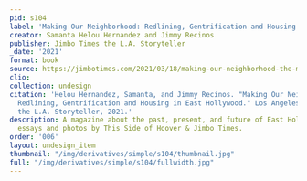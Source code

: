 ```yaml
---
pid: s104
label: 'Making Our Neighborhood: Redlining, Gentrification and Housing in East Hollywood'
creator: Samanta Helou Hernandez and Jimmy Recinos
publisher: Jimbo Times the L.A. Storyteller
_date: '2021'
format: book
source: https://jimbotimes.com/2021/03/18/making-our-neighborhood-the-magazine/
clio:
collection: undesign
citation: 'Helou Hernandez, Samanta, and Jimmy Recinos. "Making Our Neighborhood:
  Redlining, Gentrification and Housing in East Hollywood." Los Angeles: Jimbo Times
  the L.A. Storyteller, 2021.'
description: A magazine about the past, present, and future of East Hollywood, featuring
  essays and photos by This Side of Hoover & Jimbo Times.
order: '006'
layout: undesign_item
thumbnail: "/img/derivatives/simple/s104/thumbnail.jpg"
full: "/img/derivatives/simple/s104/fullwidth.jpg"
---
```

